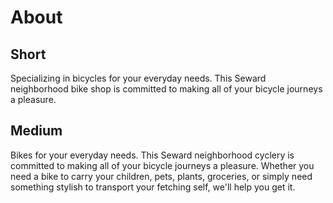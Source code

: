 # About

## Short

Specializing in bicycles for your everyday needs. This Seward neighborhood bike shop is committed to making all of your bicycle journeys a pleasure.

## Medium

Bikes for your everyday needs. This Seward neighborhood cyclery is committed to making all of your bicycle journeys a pleasure. Whether you need a bike to carry your children, pets, plants, groceries, or simply need something stylish to transport your fetching self, we'll help you get it.
